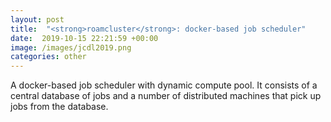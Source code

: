 ```yaml
---
layout: post
title:  "<strong>roamcluster</strong>: docker-based job scheduler"
date:  2019-10-15 22:21:59 +00:00
image: /images/jcdl2019.png
categories: other
---
```


A docker-based job scheduler with dynamic compute pool. It consists of a central database of jobs and a number of distributed machines that pick up jobs from the database.